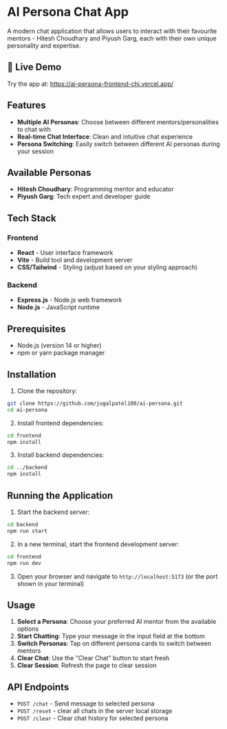 # AI Persona Chat App

A modern chat application that allows users to interact with their favourite mentors - Hitesh Choudhary and Piyush Garg, each with their own unique personality and expertise.

## 🚀 Live Demo
Try the app at: https://ai-persona-frontend-chi.vercel.app/

## Features

- **Multiple AI Personas**: Choose between different mentors/personalities to chat with
- **Real-time Chat Interface**: Clean and intuitive chat experience
- **Persona Switching**: Easily switch between different AI personas during your session

## Available Personas

- **Hitesh Choudhary**: Programming mentor and educator
- **Piyush Garg**: Tech expert and developer guide

## Tech Stack

### Frontend
- **React** - User interface framework
- **Vite** - Build tool and development server
- **CSS/Tailwind** - Styling (adjust based on your styling approach)

### Backend
- **Express.js** - Node.js web framework
- **Node.js** - JavaScript runtime

## Prerequisites

- Node.js (version 14 or higher)
- npm or yarn package manager

## Installation

1. Clone the repository:
```bash
git clone https://github.com/jugalpatel100/ai-persona.git
cd ai-persona
```

2. Install frontend dependencies:
```bash
cd frontend
npm install
```

3. Install backend dependencies:
```bash
cd ../backend
npm install
```

## Running the Application

1. Start the backend server:
```bash
cd backend
npm run start
```

2. In a new terminal, start the frontend development server:
```bash
cd frontend
npm run dev
```

3. Open your browser and navigate to `http://localhost:5173` (or the port shown in your terminal)


## Usage

1. **Select a Persona**: Choose your preferred AI mentor from the available options
2. **Start Chatting**: Type your message in the input field at the bottom
3. **Switch Personas**: Tap on different persona cards to switch between mentors
4. **Clear Chat**: Use the "Clear Chat" button to start fresh
4. **Clear Session**: Refresh the page to clear session

## API Endpoints

- `POST /chat` - Send message to selected persona
- `POST /reset` - clear all chats in the server local storage
- `POST /clear` - Clear chat history for selected persona